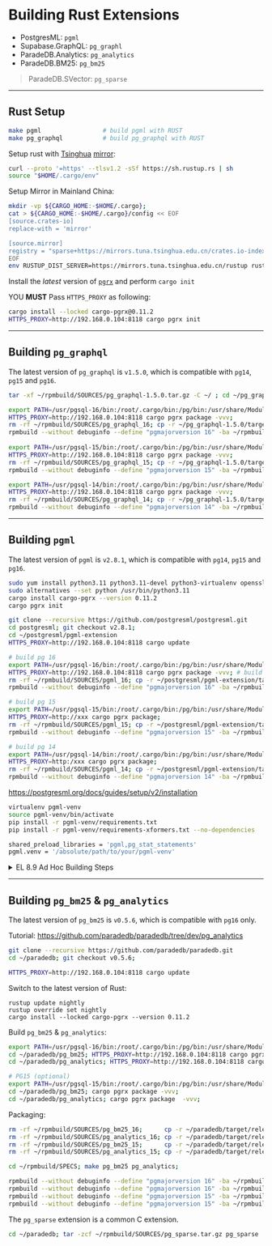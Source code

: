 # Building Rust Extensions

- PostgresML: `pgml`
- Supabase.GraphQL: `pg_graphl`
- ParadeDB.Analytics: `pg_analytics`
- ParadeDB.BM25: `pg_bm25`

> ParadeDB.SVector: `pg_sparse`

----------

## Rust Setup

```bash
make pgml                 # build pgml with RUST
make pg_graphql           # build pg_graphql with RUST
```

Setup rust with [Tsinghua](https://mirrors.tuna.tsinghua.edu.cn/help/rustup/) [mirror](https://mirrors.tuna.tsinghua.edu.cn/help/rustup/):

```bash
curl --proto '=https' --tlsv1.2 -sSf https://sh.rustup.rs | sh
source "$HOME/.cargo/env"
```

Setup Mirror in Mainland China:

```bash
mkdir -vp ${CARGO_HOME:-$HOME/.cargo};
cat > ${CARGO_HOME:-$HOME/.cargo}/config << EOF
[source.crates-io]
replace-with = 'mirror'

[source.mirror]
registry = "sparse+https://mirrors.tuna.tsinghua.edu.cn/crates.io-index/"
EOF
env RUSTUP_DIST_SERVER=https://mirrors.tuna.tsinghua.edu.cn/rustup rustup install stable
```


Install the *latest* version of [`pgrx`](https://github.com/pgcentralfoundation/pgrx) and perform `cargo init`

YOU **MUST** Pass `HTTPS_PROXY` as following:

```bash
cargo install --locked cargo-pgrx@0.11.2
HTTPS_PROXY=http://192.168.0.104:8118 cargo pgrx init 
```



----------

## Building `pg_graphql`

The latest version of `pg_graphql` is `v1.5.0`, which is compatible with `pg14`, `pg15` and `pg16`.

```bash
tar -xf ~/rpmbuild/SOURCES/pg_graphql-1.5.0.tar.gz -C ~/ ; cd ~/pg_graphql-1.5.0

export PATH=/usr/pgsql-16/bin:/root/.cargo/bin:/pg/bin:/usr/share/Modules/bin:/usr/lib64/ccache:/usr/local/sbin:/usr/local/bin:/usr/sbin:/usr/bin:/root/bin:/home/vagrant/.cargo/bin;
HTTPS_PROXY=http://192.168.0.104:8118 cargo pgrx package -vvv; 
rm -rf ~/rpmbuild/SOURCES/pg_graphql_16; cp -r ~/pg_graphql-1.5.0/target/release/pg_graphql-pg16 ~/rpmbuild/SOURCES/pg_graphql_16;
rpmbuild --without debuginfo --define "pgmajorversion 16" -ba ~/rpmbuild/SPECS/pg_graphql.spec ;
 
export PATH=/usr/pgsql-15/bin:/root/.cargo/bin:/pg/bin:/usr/share/Modules/bin:/usr/lib64/ccache:/usr/local/sbin:/usr/local/bin:/usr/sbin:/usr/bin:/root/bin:/home/vagrant/.cargo/bin;
HTTPS_PROXY=http://192.168.0.104:8118 cargo pgrx package -vvv;
rm -rf ~/rpmbuild/SOURCES/pg_graphql_15; cp -r ~/pg_graphql-1.5.0/target/release/pg_graphql-pg15 ~/rpmbuild/SOURCES/pg_graphql_15;
rpmbuild --without debuginfo --define "pgmajorversion 15" -ba ~/rpmbuild/SPECS/pg_graphql.spec ;

export PATH=/usr/pgsql-14/bin:/root/.cargo/bin:/pg/bin:/usr/share/Modules/bin:/usr/lib64/ccache:/usr/local/sbin:/usr/local/bin:/usr/sbin:/usr/bin:/root/bin:/home/vagrant/.cargo/bin;
HTTPS_PROXY=http://192.168.0.104:8118 cargo pgrx package -vvv;
rm -rf ~/rpmbuild/SOURCES/pg_graphql_14; cp -r ~/pg_graphql-1.5.0/target/release/pg_graphql-pg14 ~/rpmbuild/SOURCES/pg_graphql_14;
rpmbuild --without debuginfo --define "pgmajorversion 14" -ba ~/rpmbuild/SPECS/pg_graphql.spec ;
```

----------------

## Building `pgml`

The latest version of `pgml` is `v2.8.1`, which is compatible with `pg14`, `pg15` and `pg16`.

```bash
sudo yum install python3.11 python3.11-devel python3-virtualenv openssl openssl-devel cmake pkg-config libomp libomp-devel openblas* llvm llvm-devel lld openblas*
sudo alternatives --set python /usr/bin/python3.11
cargo install cargo-pgrx --version 0.11.2
cargo pgrx init

git clone --recursive https://github.com/postgresml/postgresml.git
cd postgresml; git checkout v2.8.1; 
cd ~/postgresml/pgml-extension
HTTPS_PROXY=http://192.168.0.104:8118 cargo update
```

```bash
# build pg 16
export PATH=/usr/pgsql-16/bin:/root/.cargo/bin:/pg/bin:/usr/share/Modules/bin:/usr/lib64/ccache:/usr/local/sbin:/usr/local/bin:/usr/sbin:/usr/bin:/root/bin:/home/vagrant/.cargo/bin;
HTTPS_PROXY=http://192.168.0.104:8118 cargo pgrx package -vvv; # build pg 16
rm -rf ~/rpmbuild/SOURCES/pgml_16; cp -r ~/postgresml/pgml-extension/target/release/pgml-pg16 ~/rpmbuild/SOURCES/pgml_16;
rpmbuild --without debuginfo --define "pgmajorversion 16" -ba ~/rpmbuild/SPECS/pgml.spec

# build pg 15
export PATH=/usr/pgsql-15/bin:/root/.cargo/bin:/pg/bin:/usr/share/Modules/bin:/usr/lib64/ccache:/usr/local/sbin:/usr/local/bin:/usr/sbin:/usr/bin:/root/bin:/home/vagrant/.cargo/bin;
HTTPS_PROXY=http://xxx cargo pgrx package; 
rm -rf ~/rpmbuild/SOURCES/pgml_15; cp -r ~/postgresml/pgml-extension/target/release/pgml-pg15 ~/rpmbuild/SOURCES/pgml_15;
rpmbuild --without debuginfo --define "pgmajorversion 15" -ba ~/rpmbuild/SPECS/pgml.spec

# build pg 14
export PATH=/usr/pgsql-14/bin:/root/.cargo/bin:/pg/bin:/usr/share/Modules/bin:/usr/lib64/ccache:/usr/local/sbin:/usr/local/bin:/usr/sbin:/usr/bin:/root/bin:/home/vagrant/.cargo/bin;
HTTPS_PROXY=http:/xxx cargo pgrx package;
rm -rf ~/rpmbuild/SOURCES/pgml_14; cp -r ~/postgresml/pgml-extension/target/release/pgml-pg14 ~/rpmbuild/SOURCES/pgml_14;
rpmbuild --without debuginfo --define "pgmajorversion 14" -ba ~/rpmbuild/SPECS/pgml.spec
```

https://postgresml.org/docs/guides/setup/v2/installation

```bash
virtualenv pgml-venv
source pgml-venv/bin/activate
pip install -r pgml-venv/requirements.txt
pip install -r pgml-venv/requirements-xformers.txt --no-dependencies

shared_preload_libraries = 'pgml,pg_stat_statements'
pgml.venv = '/absolute/path/to/your/pgml-venv'
```


<details><summary>EL 8.9 Ad Hoc Building Steps</summary>

PostgresML Use C++ 17 features, you have to use GCC 10+ with static link to compile it on RockyLinux 7.x

```bash
sudo dnf install gcc-toolset-13
source /opt/rh/gcc-toolset-13/enable
export CC=/opt/rh/gcc-toolset-13/root/usr/bin/gcc
export CXX=/opt/rh/gcc-toolset-13/root/usr/bin/g++
export LD_LIBRARY_PATH=/opt/rh/gcc-toolset-13/root/usr/lib64:$LD_LIBRARY_PATH
```

Change `build.rs`:

```bash
fn main() {
    println!("cargo:rustc-link-lib=static=stdc++fs");
    println!("cargo:rustc-link-search=native=/opt/rh/gcc-toolset-13/root/usr/lib/gcc/x86_64-redhat-linux/13");
}
```

Change `Cargo.toml`

```bash
[build-dependencies]
+++ cc = "1.0"
```

</details>



----------

## Building `pg_bm25` & `pg_analytics`

The latest version of `pg_bm25` is `v0.5.6`, which is compatible with `pg16` only.

Tutorial: https://github.com/paradedb/paradedb/tree/dev/pg_analytics

```bash
git clone --recursive https://github.com/paradedb/paradedb.git
cd ~/paradedb; git checkout v0.5.6;

HTTPS_PROXY=http://192.168.0.104:8118 cargo update
```

Switch to the latest version of Rust:

```bsah
rustup update nightly
rustup override set nightly
cargo install --locked cargo-pgrx --version 0.11.2
```

Build `pg_bm25` & `pg_analytics`:

```bash
export PATH=/usr/pgsql-16/bin:/root/.cargo/bin:/pg/bin:/usr/share/Modules/bin:/usr/lib64/ccache:/usr/local/sbin:/usr/local/bin:/usr/sbin:/usr/bin:/root/bin:/home/vagrant/.cargo/bin;
cd ~/paradedb/pg_bm25; HTTPS_PROXY=http://192.168.0.104:8118 cargo pgrx package  -vvv; 
cd ~/paradedb/pg_analytics; HTTPS_PROXY=http://192.168.0.104:8118 cargo pgrx package  -vvv; 

# PG15 (optional)
export PATH=/usr/pgsql-15/bin:/root/.cargo/bin:/pg/bin:/usr/share/Modules/bin:/usr/lib64/ccache:/usr/local/sbin:/usr/local/bin:/usr/sbin:/usr/bin:/root/bin:/home/vagrant/.cargo/bin;
cd ~/paradedb/pg_bm25; cargo pgrx package -vvv; 
cd ~/paradedb/pg_analytics; cargo pgrx package  -vvv;
```

Packaging:

```bash
rm -rf ~/rpmbuild/SOURCES/pg_bm25_16;      cp -r ~/paradedb/target/release/pg_bm25-pg16      ~/rpmbuild/SOURCES/pg_bm25_16;
rm -rf ~/rpmbuild/SOURCES/pg_analytics_16; cp -r ~/paradedb/target/release/pg_analytics-pg16 ~/rpmbuild/SOURCES/pg_analytics_16;
rm -rf ~/rpmbuild/SOURCES/pg_bm25_15;      cp -r ~/paradedb/target/release/pg_bm25-pg15      ~/rpmbuild/SOURCES/pg_bm25_15;
rm -rf ~/rpmbuild/SOURCES/pg_analytics_15; cp -r ~/paradedb/target/release/pg_analytics-pg15 ~/rpmbuild/SOURCES/pg_analytics_15;

cd ~/rpmbuild/SPECS; make pg_bm25 pg_analytics;

rpmbuild --without debuginfo --define "pgmajorversion 16" -ba ~/rpmbuild/SPECS/pg_bm25.spec
rpmbuild --without debuginfo --define "pgmajorversion 16" -ba ~/rpmbuild/SPECS/pg_analytics.spec
rpmbuild --without debuginfo --define "pgmajorversion 15" -ba ~/rpmbuild/SPECS/pg_bm25.spec
rpmbuild --without debuginfo --define "pgmajorversion 15" -ba ~/rpmbuild/SPECS/pg_analytics.spec
```


The `pg_sparse` extension is a common C extension.

```bash
cd ~/paradedb; tar -zcf ~/rpmbuild/SOURCES/pg_sparse.tar.gz pg_sparse
```